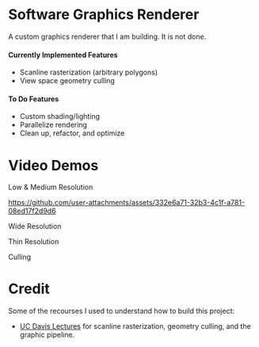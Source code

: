 # Software Graphics Renderer

A custom graphics renderer that I am building. It is not done.

#### Currently Implemented Features
- Scanline rasterization (arbitrary polygons)
- View space geometry culling

#### To Do Features
- Custom shading/lighting
- Parallelize rendering
- Clean up, refactor, and optimize


# Video Demos

Low & Medium Resolution

https://github.com/user-attachments/assets/332e6a71-32b3-4c1f-a781-08ed17f2d9d6

Wide Resolution

Thin Resolution

Culling


# Credit

Some of the recourses I used to understand how to build this project:
- [UC Davis Lectures](https://youtube.com/playlist?list=PL_w_qWAQZtAZhtzPI5pkAtcUVgmzdAP8g&si=jGMOqZBvyhRn1Lgz) for scanline rasterization, geometry culling, and the graphic pipeline.
